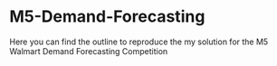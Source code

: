 # M5-Demand-Forecasting

Here you can find the outline to reproduce the my solution for the M5 Walmart Demand Forecasting Competition
